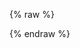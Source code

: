 ---
---

{% raw %}
<div id="searchbox" class="ais-SearchBox"></div>
<div id="hits"></div>

<script>
const client = new MisoClient();

const search = instantsearch({
  searchClient: client.algoliaClient,
  indexName: ''
});

search.addWidgets([
  instantsearch.widgets.searchBox({
    container: '#searchbox',
    autofocus: true,
    searchAsYouType: false,
    showSubmit: true,
  }),
  instantsearch.widgets.hits({
    container: '#hits',
    templates: {
      item: `
        <div>
          <div class="title">{{ title }}</div>
          <div class="image">
            <img src="{{ cover_image }}">
          </div>
          <div class="footer">\${{ sale_price }}</div>
        </div>
      `,
    },
  }),
]);

search.start();
</script>
{% endraw %}
